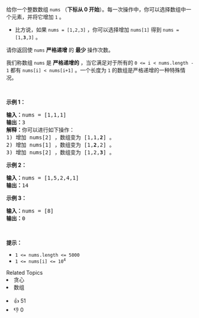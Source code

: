 <p>给你一个整数数组&nbsp;<code>nums</code>&nbsp;（<strong>下标从 0 开始</strong>）。每一次操作中，你可以选择数组中一个元素，并将它增加&nbsp;<code>1</code>&nbsp;。</p>

<ul> 
 <li>比方说，如果&nbsp;<code>nums = [1,2,3]</code>&nbsp;，你可以选择增加&nbsp;<code>nums[1]</code>&nbsp;得到&nbsp;<code>nums = [1,<b>3</b>,3]</code>&nbsp;。</li> 
</ul>

<p>请你返回使 <code>nums</code>&nbsp;<strong>严格递增</strong>&nbsp;的 <strong>最少</strong>&nbsp;操作次数。</p>

<p>我们称数组&nbsp;<code>nums</code>&nbsp;是 <strong>严格递增的</strong>&nbsp;，当它满足对于所有的&nbsp;<code>0 &lt;= i &lt; nums.length - 1</code>&nbsp;都有&nbsp;<code>nums[i] &lt; nums[i+1]</code>&nbsp;。一个长度为 <code>1</code>&nbsp;的数组是严格递增的一种特殊情况。</p>

<p>&nbsp;</p>

<p><strong>示例 1：</strong></p>

<pre><b>输入：</b>nums = [1,1,1]
<b>输出：</b>3
<b>解释：</b>你可以进行如下操作：
1) 增加 nums[2] ，数组变为 [1,1,<strong>2</strong>] 。
2) 增加 nums[1] ，数组变为 [1,<strong>2</strong>,2] 。
3) 增加 nums[2] ，数组变为 [1,2,<strong>3</strong>] 。
</pre>

<p><strong>示例 2：</strong></p>

<pre><b>输入：</b>nums = [1,5,2,4,1]
<b>输出：</b>14
</pre>

<p><strong>示例 3：</strong></p>

<pre><b>输入：</b>nums = [8]
<b>输出：</b>0
</pre>

<p>&nbsp;</p>

<p><strong>提示：</strong></p>

<ul> 
 <li><code>1 &lt;= nums.length &lt;= 5000</code></li> 
 <li><code>1 &lt;= nums[i] &lt;= 10<sup>4</sup></code></li> 
</ul>

<div><div>Related Topics</div><div><li>贪心</li><li>数组</li></div></div><br><div><li>👍 51</li><li>👎 0</li></div>